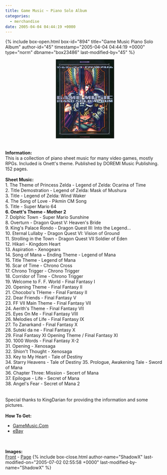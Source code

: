 ```yaml
---
title: Game Music ~ Piano Solo Album
categories:
  - merchandise
date: 2005-04-04 04:44:19 +0000
---
```

{% include box-open.html box-id="894" title="Game Music Piano Solo Album" author-id="45" timestamp="2005-04-04 04:44:19 +0000" type="norm" dbname="box23486" last-modified-by="45" %}
	<center>
	<img src="/merchandise/images/gmpsa_title.jpg" border="0" alt="Game Music ~ Piano Solo Album" />
	</center>
	<br /><br />
	<b>Information:</b>
	<br />
	This is a collection of piano sheet music for many video games, mostly RPGs. Included is 
	Onett's theme. Published by DOREMI Music Publishing. 152 pages.
	<br /><br />
	<b>Sheet Music:</b>
	<br />
<table1 />
	1. The Theme of Princess Zelda - Legend of Zelda: Ocarina of Time<br />
	2. Title Demostration - Legend of Zelda: Mask of Mushura<br />
	3. Title - Legend of Zelda: Wind Waker<br />
	4. The Song of Love - Pikmin CM Song<br />
	5. Title - Super Mario 64<br />
	<b>6. Onett's Theme - Mother 2</b><br />
	7. Dolphic Town - Super Mario Sunshine<br />
	8. Overturn - Dragon Quest V: Heaven's Bride<br />
	9. King's Palace Rondo - Dragon Quest III: Into the Legend...<br />
	10. Eternal Lullaby - Dragon Quest VI: Vision of Ground<br />
	11. Strolling in the Town - Dragon Quest VII Soldier of Eden<br />
	12. Hikari - Kingdom Heart<br />
	13. Aspiration - Xenogears<br />
	14. Song of Mana ~ Ending Theme - Legend of Mana<br /> 
	15. Title Theme - Legend of Mana<br />
	16. Scar of Time - Chrono Cross<br />
	17. Chrono Trigger - Chrono Trigger<br />
	18. Corridor of Time - Chrono Trigger<br />
	19. Welcome to F. F. World - Final Fantasy I<br />
<table2 />
	20. Opening Theme - Final Fantasy II<br />
	21. Chocobo's THeme - Final Fantasy II<br />
	22. Dear Friends - Final Fantasy V<br />
	23. FF VII Main Theme - Final Fantasy VII<br />
	24. Aerith's Theme - Final Fantasy VII<br />
	25. Eyes On Me - Final Fantasy VIII<br />
	26. Melodies of Life - Final Fantasy IX<br />
	27. To Zanarkand - Final Fantasy X<br />
	28. Suteki da ne - Final Fantasy X<br />
	29. Final Fantasy XI Opening Theme / Final Fantasy XI<br />
	30. 1000 Words - Final Fantasy X-2<br />
	31. Opening - Xenosaga<br />
	32. Shion't Thought - Xenosaga<br />
	33. Key to My Heart - Tale of Destiny<br />
	34. Starry Heavens - Tale of Destiny 
	35. Prologue, Awakening Tale - Sword of Mana<br />
	36. Chapter Three: Mission - Secert of Mana<br />
	37. Epilogue - Life - Secret of Mana<br />
	38. Angel's Fear - Secret of Mana 2<br />
<table3 />
	<br /><br />
	Special thanks to KingDarian for providing the information and some pictures.
	<br /><br />
	<b>How To Get:</b>
	<br />
	<ul>
	<li><a href="http://www.gamemusic.com/cgi-bin/WebObjects/GMOStore.woa/2/wa/ProductDetail?pid=10956&cid=8010&wosid=bR2yTxWqO7V0u3jzQCK14w&did=121">GameMusic.Com</a></li>
	<li><a href="http://www.ebay.com">eBay</a></li>
	</ul>
	<br /><br />
	<b>Images:</b>
	<br />
	<a href="/merchandise/images/gmpsa_front.jpg">Front</a> - <a href="/merchandise/images/gmpsa_page.jpg">Page</a>
{% include box-close.html author-name="ShadowX" last-modified-on="2005-07-02 02:55:58 +0000" last-modified-by-name="ShadowX" %}
